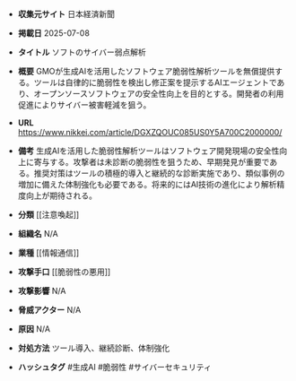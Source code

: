 - **収集元サイト**
日本経済新聞

- **掲載日**
2025-07-08

- **タイトル**
ソフトのサイバー弱点解析

- **概要**
GMOが生成AIを活用したソフトウェア脆弱性解析ツールを無償提供する。ツールは自律的に脆弱性を検出し修正案を提示するAIエージェントであり、オープンソースソフトウェアの安全性向上を目的とする。開発者の利用促進によりサイバー被害軽減を狙う。

- **URL**
https://www.nikkei.com/article/DGXZQOUC085US0Y5A700C2000000/

- **備考**
生成AIを活用した脆弱性解析ツールはソフトウェア開発現場の安全性向上に寄与する。攻撃者は未診断の脆弱性を狙うため、早期発見が重要である。推奨対策はツールの積極的導入と継続的な診断実施であり、類似事例の増加に備えた体制強化も必要である。将来的にはAI技術の進化により解析精度向上が期待される。

- **分類**
[[注意喚起]]

- **組織名**
N/A

- **業種**
[[情報通信]]

- **攻撃手口**
[[脆弱性の悪用]]

- **攻撃影響**
N/A

- **脅威アクター**
N/A

- **原因**
N/A

- **対処方法**
ツール導入、継続診断、体制強化

- **ハッシュタグ**
#生成AI #脆弱性 #サイバーセキュリティ
